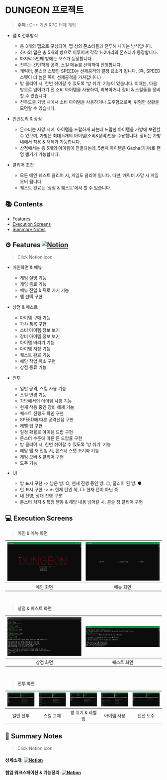 # DUNGEON 프로젝트

>**주제** : C++ 기반 RPG 턴제 게임

+ 맵 & 전투방식
  + 총 3개의 맵으로 구성되어, 맵 상의 몬스터들과 전투해 나가는 방식입니다.
  + 하나의 맵은 총 5개의 방으로 이루어져 각각 1~2마리의 몬스터가 등장합니다.
  + 마지막 5번째 방에는 보스가 등장합니다.
  + 전투는 간단하게 공격, 스킬 메뉴를 선택하여 진행합니다.
  + 캐릭터, 몬스터 스텟인 SPEED는 선제공격의 결정 요소가 됩니다. (즉, SPEED 스텟이 더 높은 쪽이 선제공격을 가져갑니다.)
  + 방 클리어 시, 한번 쉬어갈 수 있도록 '방 쉬기' 기능이 있습니다. 이때는, 다음 방으로 넘어가기 전 소비 아이템을 사용하여, 회복하거나 장비 & 스킬들을 정비할 수 있습니다.
  + 전투도중 가방 내에서 소비 아이템을 사용하거나 도주함으로써, 위험한 상황을 모면할 수 있습니다.
  
+ 인벤토리 & 상점
  + 몬스터는 사망 시에, 아이템을 드랍하게 되는데 드랍한 아이템을 가방에 보관할 수 있으며, 가방은 최대 5개의 아이템(소비&장비)만을 수용합니다. 장비는 가방 내에서 착용 & 해제가 가능합니다.
  + 상점에서는 총 5개의 아이템이 진열되는데, 5번째 아이템은 Gacha(가챠)로 랜덤 뽑기가 가능합니다.
  
+ 클리어 조건
  + 모든 메인 퀘스트 클리어 시, 게임도 클리어 됩니다. 다만, 캐릭터 사망 시 게임오버 됩니다.
  + 퀘스트 완료는 '상점 & 퀘스트'에서 할 수 있습니다.

## 📚 Contents

- [Features](#-Features)
- [Execution Screens](#-Execution-Screens)
- [Summary Notes](#-Summary-Notes)

## ⚙ Features [![Notion](https://img.shields.io/badge/Notion-000000.svg?style=flat&logo=Notion&logoColor=white)](https://tranquil-lunaria-ed9.notion.site/21db80de222849fea2b8e6a7989f05f1)
> Click Notion icon

+ 메인화면 & 메뉴
  + 게임 설명 기능
  + 게임 종료 기능
  + 메뉴 진입 & 뒤로 가기 기능
  + 맵 선택 구현
  
+ 상점 & 퀘스트
  + 아이템 구매 기능
  + 가챠 품목 구현
  + 소비 아이템 정보 보기
  + 장비 아이템 정보 보기
  + 아이템 버리기 기능
  + 아이템 저장 기능
  + 퀘스트 완료 기능
  + 해당 작업 취소 구현
  + 상점 종료 기능

+ 전투
  + 일반 공격, 스킬 사용 기능
  + 스킬 변경 기능
  + 가방에서의 아이템 사용 기능
  + 현재 착용 중인 장비 해제 기능
  + 퀘스트 진행도 확인 구현
  + SPEED에 따른 공격선점 구현
  + 레벨 업 구현
  + 일정 확률로 아이템 드랍 구현
  + 몬스터 수준에 따른 돈 드랍률 구현
  + 방 클리어 시, 한번 쉬어갈 수 있도록 '방 쉬기' 기능
  + 해당 맵 재 진입 시, 몬스터 스탯 초기화 기능
  + 게임 오버 & 클리어 구현
  + 도주 기능

+ UI
  + 방 표시 구현 -> 남은 방: ○, 현재 진행 중인 방: ◎, 클리어 된 방: ●
  + 턴 표시 구현 -> ※: 현제 턴인 쪽, □: 현재 턴이 아닌 쪽
  + 내 진영, 상대 진영 구분
  + 몬스터 처지 & 특정 핻동 & 해당 내용 넘어갈 시, 콘솔 창 클리어 구현

## 💻 Execution Screens

> **메인 & 메뉴 화면**

| ![메인 화면](./readme/main.PNG) | ![메뉴 화면](./readme/menu.PNG) |
| :-----------------------------------------------------------------------------------------------------------------: | :-----------------------------------------------------------------------------------------------------------------: |
|                                                      메인 화면                                                      |                                                       메뉴 화면                                                        |

<br>

> **상점 & 퀘스트 화면**

| ![상점 & 퀘스트01](./readme/store,quest01.PNG) | ![상점 & 퀘스트02](./readme/store,quest02.PNG) |
| :-----------------------------------------------------------------------------------------------------------------: | :-----------------------------------------------------------------------------------------------------------------: |
|                                                      상점 화면                                                      |                                                       퀘스트 화면                                                        |

<br>

> **전투 화면**

| ![전투01](./readme/fight01.PNG) | ![전투02](./readme/fight02.PNG) | ![전투03](./readme/fight03.PNG) | ![전투04](./readme/fight04.PNG) | ![전투05](./readme/fight05.PNG) |
| :-----------------------------------------------------------------------------------------------------------------: | :-----------------------------------------------------------------------------------------------------------------: | :-----------------------------------------------------------------------------------------------------------------: | :-----------------------------------------------------------------------------------------------------------------: | :-----------------------------------------------------------------------------------------------------------------: |
|                                                      일반 전투                                                      |                                                       스킬 교체                                                        |                                                       방 쉬기 & 레벨업                                                        |                                                       아이템 사용                                                        |                                                      던전 도주                                                      |

## 📓 Summary Notes
> Click Notion icon

#### 상세소개: [![Notion](https://img.shields.io/badge/Notion-000000.svg?style=flat&logo=Notion&logoColor=white)](https://quilt-tanker-16d.notion.site/DUNGEON-208b0f1865034725a0be62e8e9b7a8ff)

#### 협업 워크스페이션 & 기능정리: [![Notion](https://img.shields.io/badge/Notion-000000.svg?style=flat&logo=Notion&logoColor=white)](https://tranquil-lunaria-ed9.notion.site/b1ad056ed1ad4c44afc9e4ec8796334a)
